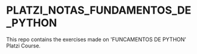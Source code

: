 # PLATZI_NOTAS_FUNDAMENTOS_DE_PYTHON

This repo contains the exercises made on 'FUNCAMENTOS DE PYTHON' Platzi Course.

